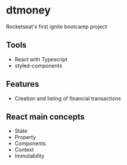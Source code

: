 # dtmoney
Rocketseat's first ignite bootcamp project


## Tools
* React with Typescript
* styled-components

## Features
* Creation and listing of financial transactions

## React main concepts
* State
* Property
* Components
* Context
* Immutability
